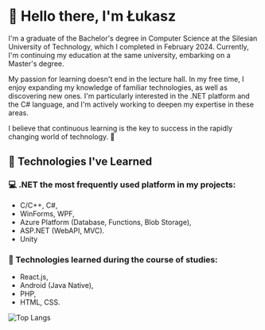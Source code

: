 
# 👋 Hello there, I'm Łukasz

I'm a graduate of the Bachelor's degree in Computer Science at the Silesian University of Technology, which I completed in February 2024. Currently, I'm continuing my education at the same university, embarking on a Master's degree.

My passion for learning doesn't end in the lecture hall. In my free time, I enjoy expanding my knowledge of familiar technologies, as well as discovering new ones. I'm particularly interested in the .NET platform and the C# language, and I'm actively working to deepen my expertise in these areas.

I believe that continuous learning is the key to success in the rapidly changing world of technology. 🤗

## 💎 Technologies I've Learned
### 💻 .NET the most frequently used platform in my projects:
- C/C++, C#,
- WinForms, WPF,
- Azure Platform (Database, Functions, Blob Storage),
- ASP.NET (WebAPI, MVC).
- Unity 

### 🧠 Technologies learned during the course of studies:
- React.js,
- Android (Java Native),
- PHP,
- HTML, CSS.

![Top Langs](https://github-readme-stats.vercel.app/api/top-langs/?username=trimplexx&theme=tokyonight)
